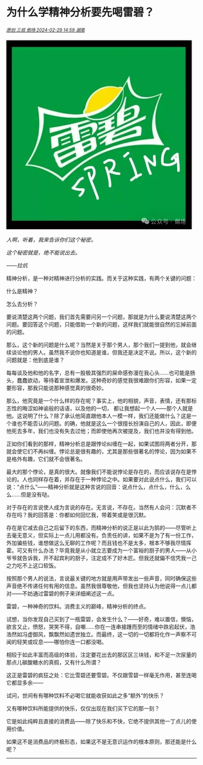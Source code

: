 # 为什么学精神分析要先喝雷碧？

<sup>*[原创 三叔 倒场 2024-02-29 14:59 湖南](https://mp.weixin.qq.com/s/W9OeQkFh6NJJBMRoEmbAIA)*</sup>

![00](./0.webp)

*人啊，听着，我来告诉你们这个秘密。*

*这个秘密就是，绝不能说出去。*

*——拉炕*

精神分析，是一种对精神进行分析的实践。而关于这种实践，有两个关键的问题：

什么是精神？

怎么去分析？

要说清楚这两个问题，我们首先需要问另一个问题，那就是为什么要说清楚这两个问题。要回答这个问题，只能借助一个新的问题，这样我们就能很自然的忘掉前面的问题。

那么，这个新的问题是什么呢？当然是关于那个男人，那个我们一提到他，就会继续谈论他的男人。虽然我不说你也知道是谁，但我还是决定不说。所以，这个新的问题就是：他到底是谁？

每每谈及他和他的名字，总有一股极其强烈的屎命感弥漫在我心头……也可能是肠头，蠢蠢欲动，等待着宣泄和爆发。这种奇妙的感觉我很难跟你们形容，如果一定要形容，那我只能说那种感觉真的很奇妙。

那么，他究竟是一个什么样的存在呢？事实上，他的相貌，声音，表情，还有那标志性的晦涩如神谕般的话语，以及他的一切， 都让我想起一个人——那个人就是他。这说明了什么？除了承认他简直跟他本人一模一样，我们还能做什么？这是一个谁也不能否认的问题。的确，他就是这么一个很擅长扮演自己的人，因此，即便他死去多年，我们也没有失去过他；而即使他再次被提及，我们也并没有得到他。

正如你们看到的那样，精神分析总是跟悖论纠缠在一起，如果试图将两者分开，那就会使它们不再纠缠。悖论总是很有趣的，尤其是那些很著名的悖论，因为如果不是格外有趣，它们就不会很著名。

最大的那个悖论，是真的很大。就像我们不能说悖论是存在的，而应该说存在是悖论的。人也同样存在着，并存在于一种悖论之中。如果要对此说点什么，我们可以说：“点什么”——精神分析就是这种言说的回音：说点什么，点什么，什么，么么……但是没有哒。

对于存在的言说使人成为言说的存在。无言说，不存在。当然有人会问：沉默者不存在吗？我的回答是：你都如何回忆我，带着笑或是很沉默。

存在是它减去自己之后留下的东西，而精神分析的说正是以此为鹄的——尽管听上去毫无意义，但实际上一点儿用都没有。负责任的讲，如果不是为了有一份工作，外加骗些钱，谁想做这么无聊的工作呢？而且钱也不是太多，根本不够我尽情挥霍。可又有什么办法？毕竟我是从小就立志要成为一个富裕的厨子的男人——从小爷爷就告诉我，开不起宾利的厨子，注定成不了好木匠。但我还就偏不信凭我一己之力吃不上这口软饭。

按照那个男人的说法，言说最关键的地方就是用声带发出一些声音，同时确保这些声音绝不传递任何有用的信息。虽然我很尊敬他，但我也坚持认为他说得一点儿都对——不妨通过雷碧的例子来详细阐述这一点。

雷碧，一种神奇的饮料。消费主义的巅峰，精神分析的终点。

试想，当你发现自己买到了一瓶雷碧，会发生什么？——好奇，难以置信，懊恼，欲言又止，愤怒，哭笑不得，自嘲……你在一连串接踵而至的情绪中跌宕起伏，浩浩然如冯虚御风，飘飘然如遗世独立。而最终，这一切的一切都将化作一声察不可闻的轻笑或叹息——哪怕你连一口都没喝。

相较于如此丰富而高级的体验，注定要花出去的那区区三块钱，和不足一次尿量的那点儿碳酸糖水的真假，又有什么所谓？

这正是雷碧的疯狂之处：它比雪碧还要雪碧。不仅跟雪碧一样毫无作用，甚至连喝它都显多余——

试问，世间有有哪种饮料不必喝它就能收获如此之多“额外“的快乐？

又有哪种饮料所能提供的快乐，仅仅出现在我们买下它的那一刻？

它是如此纯粹且直接的消费品——除了快乐和不快，它绝不提供其他一丁点儿的使用价值。

如果这不是消费品的终极形态，如果这不是无意识运作的根本原则，那还能是什么呢？

----------------------------------------------


